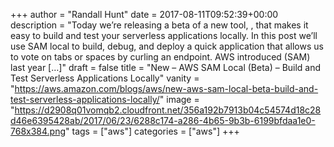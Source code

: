 +++
author = "Randall Hunt"
date = 2017-08-11T09:52:39+00:00
description = "Today we’re releasing a beta of a new tool, , that makes it easy to build and test your serverless applications locally. In this post we’ll use SAM local to build, debug, and deploy a quick application that allows us to vote on tabs or spaces by curling an endpoint. AWS introduced (SAM) last year […]"
draft = false
title = "New – AWS SAM Local (Beta) – Build and Test Serverless Applications Locally"
vanity = "https://aws.amazon.com/blogs/aws/new-aws-sam-local-beta-build-and-test-serverless-applications-locally/"
image = "https://d2908q01vomqb2.cloudfront.net/356a192b7913b04c54574d18c28d46e6395428ab/2017/06/23/6288c174-a286-4b65-9b3b-6199bfdaa1e0-768x384.png"
tags = ["aws"]
categories = ["aws"]
+++
